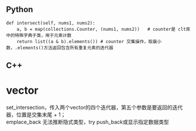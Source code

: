 ## Python

```
def intersect(self, nums1, nums2):
    a, b = map(collections.Counter, (nums1, nums2))   # counter是 clt库中的特殊字典子类，用于元素计数
    return list((a & b).elements()) # counter 交集操作，取最小数，.elements()方法返回包含所有重复元素的迭代器
```

## C++   
# vector       
set_intersection，传入两个vector的四个迭代器，第五个参数是要返回的迭代器，位置是交集末尾 + 1；        
emplace_back 无法推断隐式类型，try push_back或显示指定数据类型        
